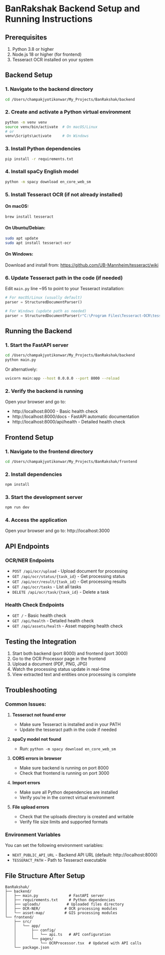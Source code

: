 # BanRakshak Backend Setup and Running Instructions

## Prerequisites
1. Python 3.8 or higher
2. Node.js 18 or higher (for frontend)
3. Tesseract OCR installed on your system

## Backend Setup

### 1. Navigate to the backend directory
```bash
cd /Users/champakjyotikonwar/My_Projects/BanRakshak/backend
```

### 2. Create and activate a Python virtual environment
```bash
python -m venv venv
source venv/bin/activate  # On macOS/Linux
# or
venv\Scripts\activate     # On Windows
```

### 3. Install Python dependencies
```bash
pip install -r requirements.txt
```

### 4. Install spaCy English model
```bash
python -m spacy download en_core_web_sm
```

### 5. Install Tesseract OCR (if not already installed)

#### On macOS:
```bash
brew install tesseract
```

#### On Ubuntu/Debian:
```bash
sudo apt update
sudo apt install tesseract-ocr
```

#### On Windows:
Download and install from: https://github.com/UB-Mannheim/tesseract/wiki

### 6. Update Tesseract path in the code (if needed)
Edit `main.py` line ~95 to point to your Tesseract installation:
```python
# For macOS/Linux (usually default)
parser = StructuredDocumentParser()

# For Windows (update path as needed)
parser = StructuredDocumentParser(r"C:\Program Files\Tesseract-OCR\tesseract.exe")
```

## Running the Backend

### 1. Start the FastAPI server
```bash
cd /Users/champakjyotikonwar/My_Projects/BanRakshak/backend
python main.py
```

Or alternatively:
```bash
uvicorn main:app --host 0.0.0.0 --port 8000 --reload
```

### 2. Verify the backend is running
Open your browser and go to:
- http://localhost:8000 - Basic health check
- http://localhost:8000/docs - FastAPI automatic documentation
- http://localhost:8000/api/health - Detailed health check

## Frontend Setup

### 1. Navigate to the frontend directory
```bash
cd /Users/champakjyotikonwar/My_Projects/BanRakshak/frontend
```

### 2. Install dependencies
```bash
npm install
```

### 3. Start the development server
```bash
npm run dev
```

### 4. Access the application
Open your browser and go to: http://localhost:3000

## API Endpoints

### OCR/NER Endpoints
- `POST /api/ocr/upload` - Upload document for processing
- `GET /api/ocr/status/{task_id}` - Get processing status
- `GET /api/ocr/result/{task_id}` - Get processing results
- `GET /api/ocr/tasks` - List all tasks
- `DELETE /api/ocr/task/{task_id}` - Delete a task

### Health Check Endpoints
- `GET /` - Basic health check
- `GET /api/health` - Detailed health check
- `GET /api/assets/health` - Asset mapping health check

## Testing the Integration

1. Start both backend (port 8000) and frontend (port 3000)
2. Go to the OCR Processor page in the frontend
3. Upload a document (PDF, PNG, JPG)
4. Watch the processing status update in real-time
5. View extracted text and entities once processing is complete

## Troubleshooting

### Common Issues:

1. **Tesseract not found error**
   - Make sure Tesseract is installed and in your PATH
   - Update the tesseract path in the code if needed

2. **spaCy model not found**
   - Run: `python -m spacy download en_core_web_sm`

3. **CORS errors in browser**
   - Make sure backend is running on port 8000
   - Check that frontend is running on port 3000

4. **Import errors**
   - Make sure all Python dependencies are installed
   - Verify you're in the correct virtual environment

5. **File upload errors**
   - Check that the uploads directory is created and writable
   - Verify file size limits and supported formats

### Environment Variables

You can set the following environment variables:

- `NEXT_PUBLIC_API_URL` - Backend API URL (default: http://localhost:8000)
- `TESSERACT_PATH` - Path to Tesseract executable

## File Structure After Setup

```
BanRakshak/
├── backend/
│   ├── main.py              # FastAPI server
│   ├── requirements.txt     # Python dependencies
│   ├── uploads/            # Uploaded files directory
│   ├── OCR-NER/           # OCR processing modules
│   └── asset-map/         # GIS processing modules
└── frontend/
    ├── src/
    │   └── app/
    │       ├── config/
    │       │   └── api.ts   # API configuration
    │       └── pages/
    │           └── OCRProcessor.tsx  # Updated with API calls
    └── package.json
```
